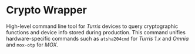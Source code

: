 # Crypto Wrapper

High-level command line tool for *Turris* devices to query cryptographic
functions and device info stored during production. This command unifies
hardware-specific commands such as `atsha204cmd` for *Turris 1.x* and *Omnia*
and `mox-otp` for *MOX*.

